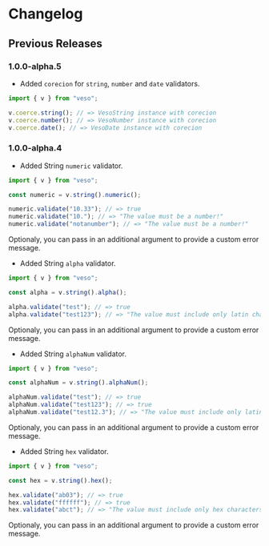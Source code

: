 # Changelog

## Previous Releases

### 1.0.0-alpha.5

- Added `corecion` for `string`, `number` and `date` validators.

```ts
import { v } from "veso";

v.coerce.string(); // => VesoString instance with corecion
v.coerce.number(); // => VesoNumber instance with corecion
v.coerce.date(); // => VesoDate instance with corecion
```

### 1.0.0-alpha.4

- Added String `numeric` validator.

```ts
import { v } from "veso";

const numeric = v.string().numeric();

numeric.validate("10.33"); // => true
numeric.validate("10."); // => "The value must be a number!"
numeric.validate("notanumber"); // => "The value must be a number!"
```

Optionaly, you can pass in an additional argument to provide a custom error message.

- Added String `alpha` validator.

```ts
import { v } from "veso";

const alpha = v.string().alpha();

alpha.validate("test"); // => true
alpha.validate("test123"); // => "The value must include only latin characters!"
```

Optionaly, you can pass in an additional argument to provide a custom error message.

- Added String `alphaNum` validator.

```ts
import { v } from "veso";

const alphaNum = v.string().alphaNum();

alphaNum.validate("test"); // => true
alphaNum.validate("test123"); // => true
alphaNum.validate("test12.3"); // => "The value must include only latin characters and numbers!"
```

Optionaly, you can pass in an additional argument to provide a custom error message.

- Added String `hex` validator.

```ts
import { v } from "veso";

const hex = v.string().hex();

hex.validate("ab03"); // => true
hex.validate("ffffff"); // => true
hex.validate("abct"); // => "The value must include only hex characters!"
```

Optionaly, you can pass in an additional argument to provide a custom error message.
